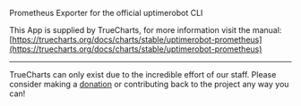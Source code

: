 Prometheus Exporter for the official uptimerobot CLI

This App is supplied by TrueCharts, for more information visit the manual: [https://truecharts.org/docs/charts/stable/uptimerobot-prometheus](https://truecharts.org/docs/charts/stable/uptimerobot-prometheus)

---

TrueCharts can only exist due to the incredible effort of our staff.
Please consider making a [donation](https://truecharts.org/docs/about/sponsor) or contributing back to the project any way you can!
